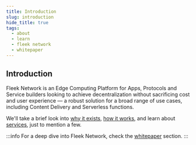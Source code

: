 ```yaml
---
title: Introduction
slug: introduction
hide_title: true
tags:
  - about
  - learn
  - fleek network
  - whitepaper
---
```


## Introduction

Fleek Network is an Edge Computing Platform for Apps, Protocols and Service builders looking to achieve decentralization without sacrificing cost and user experience — a robust solution for a broad range of use cases, including Content Delivery and Serverless functions.

We'll take a brief look into [why it exists](why-it-exists), [how it works](how-it-works), and learn about [services](network/services), just to mention a few.

:::info
For a deep dive into Fleek Network, check the [whitepaper](../whitepaper) section.
:::

